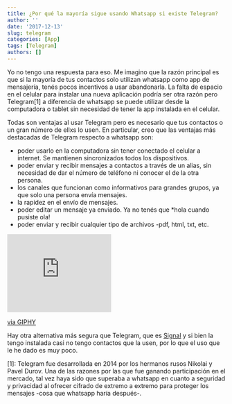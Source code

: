 ```yaml
---
title: ¿Por qué la mayoría sigue usando Whatsapp si existe Telegram?
author: ''
date: '2017-12-13'
slug: telegram
categories: [App]
tags: [Telegram]
authors: []
---
```


Yo no tengo una respuesta para eso. Me imagino que la razón principal es que si la mayoría de tus contactos solo utilizan whatsapp como app de mensajería, tenés pocos incentivos a usar abandonarla. La falta de espacio en el celular para instalar una nueva aplicación podría ser otra razón pero Telegram[1] a diferencia de whatsapp se puede utilizar desde la computadora o tablet sin necesidad de tener la app instalada en el celular. 

Todas son ventajas al usar Telegram pero es necesario que tus contactos o un gran número de ellxs lo usen. En particular, creo que las ventajas más destacadas de Telegram respecto a whatsapp son:

- poder usarlo en la computadora sin tener conectado el celular a internet. Se mantienen sincronizados todos los dispositivos. 
- poder enviar y recibir mensajes a contactos a través de un alias, sin necesidad de dar el número de teléfono ni conocer el de la otra persona.
- los canales que funcionan como informativos para grandes grupos, ya que solo una persona envía mensajes.
- la rapidez en el envío de mensajes. 
- poder editar un mensaje ya enviado. Ya no tenés que *hola cuando pusiste ola!
- poder enviar y recibir cualquier tipo de archivos -pdf, html, txt, etc.

<iframe src="https://giphy.com/embed/nsEJjp7okmqME" width="240" height="180" frameBorder="0" class="giphy-embed" allowFullScreen></iframe><p><a href="https://giphy.com/gifs/50m-nsEJjp7okmqME">via GIPHY</a></p>


Hay otra alternativa más segura que Telegram, que es [Signal](https://www.signal.org/) y si bien la tengo instalada casi no tengo contactos que la usen, por lo que el uso que le he dado es muy poco.

[1]: Telegram fue desarrollada en 2014 por los hermanos rusos Nikolai y Pavel Durov. Una de las razones por las que fue ganando participación en el mercado, tal vez haya sido que superaba a whatsapp en cuanto a seguridad y privacidad al ofrecer cifrado de extremo a extremo para proteger los mensajes -cosa que whatsapp haría después-.


